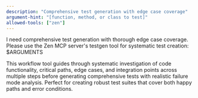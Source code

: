 ```yaml
---
description: "Comprehensive test generation with edge case coverage"
argument-hint: "[function, method, or class to test]"
allowed-tools: ["zen"]
---
```


I need comprehensive test generation with thorough edge case coverage. Please use the Zen MCP server's testgen tool for systematic test creation: $ARGUMENTS

This workflow tool guides through systematic investigation of code functionality, critical paths, edge cases, and integration points across multiple steps before generating comprehensive tests with realistic failure mode analysis. Perfect for creating robust test suites that cover both happy paths and error conditions.